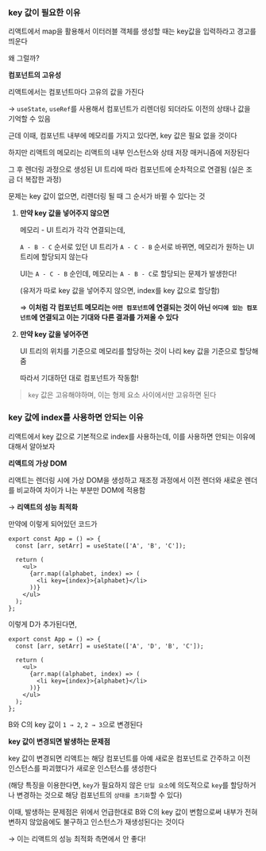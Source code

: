### key 값이 필요한 이유

리액트에서 map을 활용해서 이터러블 객체를 생성할 때는 key값을 입력하라고 경고를 띄운다

왜 그럴까?

**컴포넌트의 고유성**

리액트에서는 컴포넌트마다 고유의 값을 가진다 

→ `useState`, `useRef`를 사용해서 컴포넌트가 리렌더링 되더라도 이전의 상태나 값을 기억할 수 있음

근데 이때, 컴포넌트 내부에 메모리를 가지고 있다면, key 값은 필요 없을 것이다

하지만 리액트의 메모리는 리액트의 내부 인스턴스와 상태 저장 매커니즘에 저장된다

그 후 렌더링 과정으로 생성된 UI 트리에 따라 컴포넌트에 순차적으로 연결됨 (실은 조금 더 복잡한 과정)

문제는 key 값이 없으면, 리렌더링 될 때 그 순서가 바뀔 수 있다는 것

1. **만약 key 값을 넣어주지 않으면**
    
    메모리 - UI 트리가 각각 연결되는데,
    
    `A - B - C` 순서로 있던 UI 트리가 `A - C - B` 순서로 바뀌면, 메모리가 원하는 UI 트리에 할당되지 않는다
    
    UI는 `A - C - B` 순인데, 메모리는 `A - B - C`로 할당되는 문제가 발생한다!
    
    (유저가 따로 key 값을 넣어주지 않으면, index를 key 값으로 할당함)
    
    ⇒ **이처럼 각 컴포넌트 메모리는 `어떤 컴포넌트`에 연결되는 것이 아닌 `어디에 있는 컴포넌트`에 연결되고 이는 기대와 다른 결과를 가져올 수 있다**
    
2. **만약 key 값을 넣어주면**
    
    UI 트리의 위치를 기준으로 메모리를 할당하는 것이 나리 key 값을 기준으로 할당해줌
    
    따라서 기대하던 대로 컴포넌트가 작동함!
    

> `key` 값은 고유해야하며, 이는 형제 요소 사이에서만 고유하면 된다
> 

### key 값에 index를 사용하면 안되는 이유

리액트에서 key 값으로 기본적으로 index를 사용하는데, 이를 사용하면 안되는 이유에 대해서 알아보자

**리액트의 가상 DOM**

리액트는 렌더링 시에 가상 DOM을 생성하고 재조정 과정에서 이전 렌더와 새로운 렌더를 비교하여 차이가 나는 부분만 DOM에 적용함

→ **리액트의 성능 최적화**

만약에 이렇게 되어있던 코드가

```tsx
export const App = () => {
  const [arr, setArr] = useState(['A', 'B', 'C']);

  return (
    <ul>
      {arr.map((alphabet, index) => (
        <li key={index}>{alphabet}</li>
      ))}
    </ul>
  );
};
```

이렇게 D가 추가된다면,

```tsx
export const App = () => {
  const [arr, setArr] = useState(['A', 'D', 'B', 'C']);

  return (
    <ul>
      {arr.map((alphabet, index) => (
        <li key={index}>{alphabet}</li>
      ))}
    </ul>
  );
};
```

B와 C의 key 값이 `1 → 2`, `2 → 3`으로 변경된다

**key 값이 변경되면 발생하는 문제점**

key 값이 변경되면 리액트는 해당 컴포넌트를 아예 새로운 컴포넌트로 간주하고 이전 인스턴스를 파괴했다가 새로운 인스턴스를 생성한다

(해당 특징을 이용한다면, `key`가 필요하지 않은 `단일 요소`에 의도적으로 `key`를 할당하거나 변경하는 것으로 해당 컴포넌트의 `상태를 초기화`할 수 있다)

이때, 발생하는 문제점은 위에서 언급한대로 B와 C의 key 값이 변함으로써 내부가 전혀 변하지 않았음에도 불구하고 인스턴스가 재생성된다는 것이다

→ 이는 리액트의 성능 최적화 측면에서 안 좋다!
